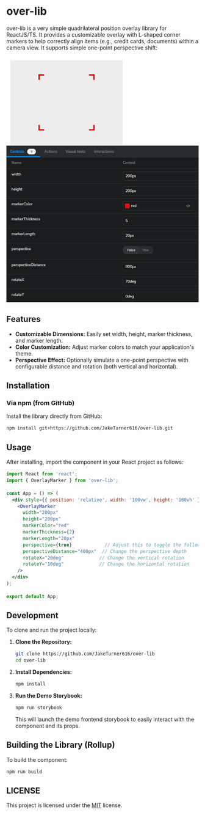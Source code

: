# over-lib

over-lib is a very simple quadrilateral position overlay library for ReactJS/TS. It provides a customizable overlay with L-shaped corner markers to help correctly align items (e.g., credit cards, documents) within a camera view. It supports simple one-point perspective shift:

![over-lib overlay](./docs/scan-overlay.gif)

## Features

- **Customizable Dimensions:** Easily set width, height, marker thickness, and marker length.
- **Color Customization:** Adjust marker colors to match your application's theme.
- **Perspective Effect:** Optionally simulate a one-point perspective with configurable distance and rotation (both vertical and horizontal).

## Installation

### Via npm (from GitHub)

Install the library directly from GitHub:

```bash
npm install git+https://github.com/JakeTurner616/over-lib.git
```

## Usage

After installing, import the component in your React project as follows:

```jsx
import React from 'react';
import { OverlayMarker } from 'over-lib';

const App = () => (
  <div style={{ position: 'relative', width: '100vw', height: '100vh' }}>
    <OverlayMarker
      width="200px"
      height="200px"
      markerColor="red"
      markerThickness={2}
      markerLength="20px"
      perspective={true}            // Adjust this to toggle the following props:
      perspectiveDistance="400px"  // Change the perspective depth
      rotateX="20deg"             // Change the vertical rotation
      rotateY="10deg"             // Change the horizontal rotation
    />
  </div>
);

export default App;
```

## Development

To clone and run the project locally:

1. **Clone the Repository:**

   ```bash
   git clone https://github.com/JakeTurner616/over-lib
   cd over-lib
   ```

2. **Install Dependencies:**

   ```bash
   npm install
   ```

3. **Run the Demo Storybook:**

   ```bash
   npm run storybook
   ```

   This will launch the demo frontend storybook to easily interact with the component and its props.

## Building the Library (Rollup)

To build the component:

```bash
npm run build
```

## LICENSE

This project is licensed under the [MIT](./LICENSE) license.